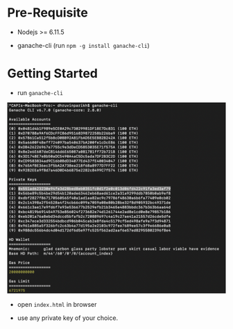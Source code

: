 # Pre-Requisite

- Nodejs >= 6.11.5

- ganache-cli (run `npm -g install ganache-cli`)

# Getting Started

- run `ganache-cli`

![GitHub Logo](/images/ganache-cli.png)

- open `index.html` in browser

- use any private key of your choice.

